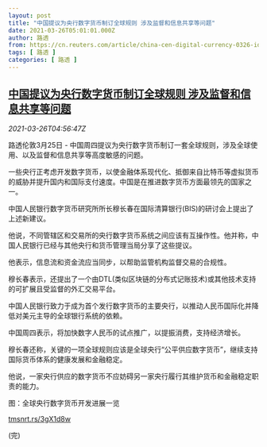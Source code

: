 ```yaml
---
layout: post
title: "中国提议为央行数字货币制订全球规则 涉及监督和信息共享等问题"
date: 2021-03-26T05:01:01.000Z
author: 路透
from: https://cn.reuters.com/article/china-cen-digital-currency-0326-idCNKBS2BI0HN
tags: [ 路透 ]
categories: [ 路透 ]
---
```

<!--1616734861000-->
[中国提议为央行数字货币制订全球规则 涉及监督和信息共享等问题](https://cn.reuters.com/article/china-cen-digital-currency-0326-idCNKBS2BI0HN)
------

<div>
<div><i>2021-03-26T04:56:47Z</i></div><p>路透伦敦3月25日 - 中国周四提议为央行数字货币制订一套全球规则，涉及全球使用、以及监督和信息共享等高度敏感的问题。</p><p>一些央行正考虑开发数字货币，以使金融体系现代化、抵御来自比特币等虚拟货币的威胁并提升国内和国际支付速度。中国是在推进数字货币方面最领先的国家之一。</p><p>中国人民银行数字货币研究所所长穆长春在国际清算银行(BIS)的研讨会上提出了上述新建议。</p><p>他说，不同管辖区和交易所的央行数字货币系统之间应该有互操作性。他并称，中国人民银行已经与其他央行和货币管理当局分享了这些提议。</p><p>他表示，信息流和资金流应当同步，以帮助监管机构监督交易的合规性。</p><p>穆长春表示，还提出了一个由DTL(类似区块链的分布式记账技术)或其他技术支持的可扩展且受监督的外汇交易平台。</p><p>中国人民银行致力于成为首个发行数字货币的主要央行，以推动人民币国际化并降低对美元主导的全球银行系统的依赖。</p><p>中国周四表示，将加快数字人民币的试点推广，以提振消费，支持经济增长。</p><p>穆长春还称，关键的一项全球规则应该是全球央行“公平供应数字货币”，继续支持国际货币体系的健康发展和金融稳定。</p><p>他说，一家央行供应的数字货币不应妨碍另一家央行履行其维护货币和金融稳定职责的能力。</p><p>图：全球央行数字货币开发进展一览</p><p><a href="https://tmsnrt.rs/3gX1d8w">tmsnrt.rs/3gX1d8w</a></p><p>(完)</p>
</div>
